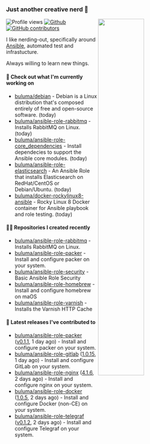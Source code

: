 ### Just another creative nerd 👋


![Profile views](https://gpvc.arturio.dev/buluma) <a href="https://gitstats.me/buluma">
  <img align="right" src="https://github-readme-stats.vercel.app/api?username=buluma&theme=gotham&show_icons=true" width="50%"/>
</a>
[![Github](https://img.shields.io/badge/-buluma-black?style=flat&labelColor=black&logo=github&logoColor=white&include_all_commits=true&count_private=true)](https://gitstats.me/buluma)
[![GitHub contributors](https://img.shields.io/github/contributors/buluma/badges.svg)](https://GitHub.com/buluma/badges/graphs/contributors/)

I like nerding-out, specifically around [Ansible](https://github.com/ansible/ansible), automated test and infrastucture.

Always willing to learn new things.

#### 👷 Check out what I'm currently working on

- [buluma/debian](https://github.com/buluma/debian) - Debian is a Linux distribution that&#39;s composed entirely of free and open-source software. (today)
- [buluma/ansible-role-rabbitmq](https://github.com/buluma/ansible-role-rabbitmq) - Installs RabbitMQ on Linux. (today)
- [buluma/ansible-role-core_dependencies](https://github.com/buluma/ansible-role-core_dependencies) - Install dependecies to support the Ansible core modules. (today)
- [buluma/ansible-role-elasticsearch](https://github.com/buluma/ansible-role-elasticsearch) - An Ansible Role that installs Elasticsearch on RedHat/CentOS or Debian/Ubuntu. (today)
- [buluma/docker-rockylinux8-ansible](https://github.com/buluma/docker-rockylinux8-ansible) - Rocky Linux 8 Docker container for Ansible playbook and role testing. (today)

#### 👨‍💻 Repositories I created recently

- [buluma/ansible-role-rabbitmq](https://github.com/buluma/ansible-role-rabbitmq) - Installs RabbitMQ on Linux.
- [buluma/ansible-role-packer](https://github.com/buluma/ansible-role-packer) - Install and configure packer on your system.
- [buluma/ansible-role-security](https://github.com/buluma/ansible-role-security) - Basic Ansible Role Security
- [buluma/ansible-role-homebrew](https://github.com/buluma/ansible-role-homebrew) - Install and configure homebrew on maOS
- [buluma/ansible-role-varnish](https://github.com/buluma/ansible-role-varnish) - Installs the Varnish HTTP Cache

#### 🚀 Latest releases I've contributed to

- [buluma/ansible-role-packer](https://github.com/buluma/ansible-role-packer) ([v0.1.1](https://github.com/buluma/ansible-role-packer/releases/tag/v0.1.1), 1 day ago) - Install and configure packer on your system.
- [buluma/ansible-role-gitlab](https://github.com/buluma/ansible-role-gitlab) ([1.0.15](https://github.com/buluma/ansible-role-gitlab/releases/tag/1.0.15), 1 day ago) - Install and configure GitLab on your system.
- [buluma/ansible-role-nginx](https://github.com/buluma/ansible-role-nginx) ([4.1.6](https://github.com/buluma/ansible-role-nginx/releases/tag/4.1.6), 2 days ago) - Install and configure nginx on your system.
- [buluma/ansible-role-docker](https://github.com/buluma/ansible-role-docker) ([1.0.5](https://github.com/buluma/ansible-role-docker/releases/tag/1.0.5), 2 days ago) - Install and configure Docker (non-CE) on your system.
- [buluma/ansible-role-telegraf](https://github.com/buluma/ansible-role-telegraf) ([v0.1.2](https://github.com/buluma/ansible-role-telegraf/releases/tag/v0.1.2), 2 days ago) - Install and configure Telegraf on your system.


